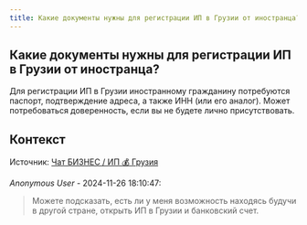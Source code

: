 ```yaml
---
title: Какие документы нужны для регистрации ИП в Грузии от иностранца?
---
```


## Какие документы нужны для регистрации ИП в Грузии от иностранца?

Для регистрации ИП в Грузии иностранному гражданину потребуются паспорт, подтверждение адреса, а также ИНН (или его аналог). Может потребоваться доверенность, если вы не будете лично присутствовать.

## Контекст

Источник: [Чат БИЗНЕС / ИП 💰 Грузия](https://t.me/ip_ge)

_Anonymous User_ - 2024-11-26 18:10:47:

> Можете подсказать, есть ли у меня возможность находясь будучи в другой стране, открыть ИП в Грузии и банковский счет.
